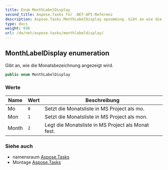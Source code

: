 ```yaml
---
title: Enum MonthLabelDisplay
second_title: Aspose.Tasks für .NET-API-Referenz
description: Aspose.Tasks.MonthLabelDisplay opsomming. Gibt an wie die Monatsbezeichnung angezeigt wird.
type: docs
weight: 930
url: /de/net/aspose.tasks/monthlabeldisplay/
---
```

## MonthLabelDisplay enumeration

Gibt an, wie die Monatsbezeichnung angezeigt wird.

```csharp
public enum MonthLabelDisplay
```

### Werte

| Name | Wert | Beschreibung |
| --- | --- | --- |
| Mo | `0` | Setzt die Monatsliste in MS Project als mo. |
| Mon | `1` | Setzt die Monatsliste in MS Project als mon. |
| Month | `2` | Legt die Monatsliste in MS Project als Monat fest. |

### Siehe auch

* namensraum [Aspose.Tasks](../../aspose.tasks/)
* Montage [Aspose.Tasks](../../)


